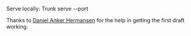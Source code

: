 Serve locally:
Trunk serve --port <port number>

Thanks to [Daniel Anker Hermansen](https://github.com/Daniel-Anker-Hermansen/) for the help in getting the first draft working.
